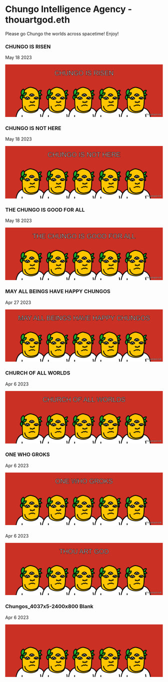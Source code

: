 # Chungo Intelligence Agency - thouartgod.eth

Please go Chungo the worlds across spacetime! Enjoy!

### CHUNGO IS RISEN

May 18 2023

<kbd><img src="thouartgod/chungoisrisen.png" /></kbd>

### CHUNGO IS NOT HERE

May 18 2023

<kbd><img src="thouartgod/chungoisnothere.png" /></kbd>

### THE CHUNGO IS GOOD FOR ALL

May 18 2023

<kbd><img src="thouartgod/thechungoisgoodforall.png" /></kbd>

### MAY ALL BEINGS HAVE HAPPY CHUNGOS

Apr 27 2023

<kbd><img src="thouartgod/mayallbeingshavehappychungos.png" /></kbd>

### CHURCH OF ALL WORLDS

Apr 6 2023

<kbd><img src="thouartgod/churchofallworlds.png" /></kbd>

### ONE WHO GROKS

Apr 6 2023

<kbd><img src="thouartgod/onewhogroks.png" /></kbd>

###

Apr 6 2023

<kbd><img src="thouartgod/thouartgod.png" /></kbd>

### Chungos_4037x5-2400x800 Blank

Apr 6 2023

<kbd><img src="thouartgod/Chungos_4037x5-2400x800.png" /></kbd>

